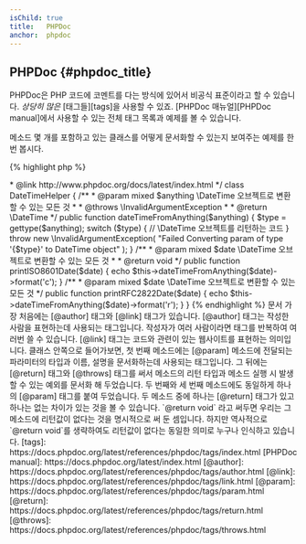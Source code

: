 ```yaml
---
isChild: true
title:   PHPDoc
anchor:  phpdoc
---
```


## PHPDoc {#phpdoc_title}

PHPDoc은 PHP 코드에 코멘트를 다는 방식에 있어서 비공식 표준이라고 할 수 있습니다. *상당히 많은* [태그들][tags]을
사용할 수 있죠. [PHPDoc 매뉴얼][PHPDoc manual]에서 사용할 수 있는 전체 태그 목록과 예제를 볼 수 있습니다.

메소드 몇 개를 포함하고 있는 클래스를 어떻게 문서화할 수 있는지 보여주는 예제를 한 번 봅시다.

{% highlight php %}
<?php
/**
 * @author A Name <a.name@example.com>
 * @link http://www.phpdoc.org/docs/latest/index.html
 */
class DateTimeHelper
{
    /**
     * @param mixed $anything \DateTime 오브젝트로 변환할 수 있는 모든 것
     *
     * @throws \InvalidArgumentException
     *
     * @return \DateTime
     */
    public function dateTimeFromAnything($anything)
    {
        $type = gettype($anything);

        switch ($type) {
            // \DateTime 오브젝트를 리턴하는 코드
        }

        throw new \InvalidArgumentException(
            "Failed Converting param of type '{$type}' to DateTime object"
        );
    }

    /**
     * @param mixed $date \DateTime 오브젝트로 변환할 수 있는 모든 것
     *
     * @return void
     */
    public function printISO8601Date($date)
    {
        echo $this->dateTimeFromAnything($date)->format('c');
    }

    /**
     * @param mixed $date \DateTime 오브젝트로 변환할 수 있는 모든 것
     */
    public function printRFC2822Date($date)
    {
        echo $this->dateTimeFromAnything($date)->format('r');
    }
}
{% endhighlight %}

문서 가장 처음에는 [@author] 태그와 [@link] 태그가 있습니다. [@author] 태그는 작성한 사람을 표현하는데 사용되는
태그입니다. 작성자가 여러 사람이라면 태그를 반복하여 여러번 쓸 수 있습니다. [@link] 태그는 코드와 관련이 있는
웹사이트를 표현하는 의미입니다.

클래스 안쪽으로 들어가보면, 첫 번째 메소드에는 [@param] 메소드에 전달되는 파라미터의 타입과 이름, 설명을 문서화하는데
사용되는 태그입니다. 그 뒤에는 [@return] 태그와 [@throws] 태그를 써서 메소드의 리턴 타입과 메소드 실행 시 발생할 수
있는 예외를 문서화 해 두었습니다.

두 번째와 세 번째 메소드에도 동일하게 하나의 [@param] 태그를 붙여 두었습니다. 두 메소드 중에 하나는 [@return] 태그가
있고 하나는 없는 차이가 있는 것을 볼 수 있습니다. `@return void` 라고 써두면 우리는 그 메소드에 리턴값이 없다는 것을
명시적으로 써 둔 셈입니다. 하지만 역사적으로 `@return void`를 생략하여도 리턴값이 없다는 동일한 의미로 누구나 인식하고
있습니다.


[tags]: https://docs.phpdoc.org/latest/references/phpdoc/tags/index.html
[PHPDoc manual]: https://docs.phpdoc.org/latest/index.html
[@author]: https://docs.phpdoc.org/latest/references/phpdoc/tags/author.html
[@link]: https://docs.phpdoc.org/latest/references/phpdoc/tags/link.html
[@param]: https://docs.phpdoc.org/latest/references/phpdoc/tags/param.html
[@return]: https://docs.phpdoc.org/latest/references/phpdoc/tags/return.html
[@throws]: https://docs.phpdoc.org/latest/references/phpdoc/tags/throws.html
